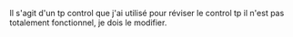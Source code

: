 Il s'agit d'un tp control que j'ai utilisé pour réviser le control tp
il n'est pas totalement fonctionnel, je dois le modifier.

